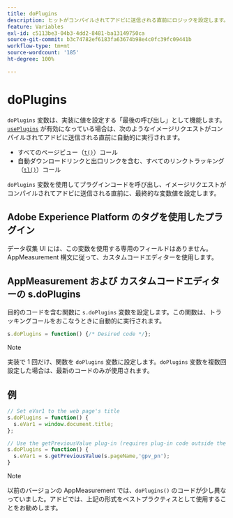 ```yaml
---
title: doPlugins
description: ヒットがコンパイルされてアドビに送信される直前にロジックを設定します。
feature: Variables
exl-id: c5113be3-04b3-4dd2-8481-ba13149750ca
source-git-commit: b3c74782ef6183fa63674b98e4c0fc39fc09441b
workflow-type: tm+mt
source-wordcount: '185'
ht-degree: 100%

---
```


# doPlugins

`doPlugins` 変数は、実装に値を設定する「最後の呼び出し」として機能します。[`usePlugins`](../config-vars/useplugins.md) が有効になっている場合は、次のようなイメージリクエストがコンパイルされてアドビに送信される直前に自動的に実行されます。

* すべてのページビュー（[`t()`](t-method.md)）コール
* 自動ダウンロードリンクと出口リンクを含む、すべてのリンクトラッキング（[`tl()`](tl-method.md)）コール

`doPlugins` 変数を使用してプラグインコードを呼び出し、イメージリクエストがコンパイルされてアドビに送信される直前に、最終的な変数値を設定します。

## Adobe Experience Platform のタグを使用したプラグイン

データ収集 UI には、この変数を使用する専用のフィールドはありません。AppMeasurement 構文に従って、カスタムコードエディターを使用します。

## AppMeasurement および カスタムコードエディターの s.doPlugins

目的のコードを含む関数に `s.doPlugins` 変数を設定します。この関数は、トラッキングコールをおこなうときに自動的に実行されます。

```js
s.doPlugins = function() {/* Desired code */};
```

>[!NOTE]
>
> 実装で 1 回だけ、関数を `doPlugins` 変数に設定します。`doPlugins` 変数を複数回設定した場合は、最新のコードのみが使用されます。

## 例

```js
// Set eVar1 to the web page's title
s.doPlugins = function() {
  s.eVar1 = window.document.title;
};

// Use the getPreviousValue plug-in (requires plug-in code outside the function)
s.doPlugins = function() {
  s.eVar1 = s.getPreviousValue(s.pageName,'gpv_pn');
}
```

>[!NOTE]
>
> 以前のバージョンの AppMeasurement では、`doPlugins()` のコードが少し異なっていました。アドビでは、上記の形式をベストプラクティスとして使用することをお勧めします。
